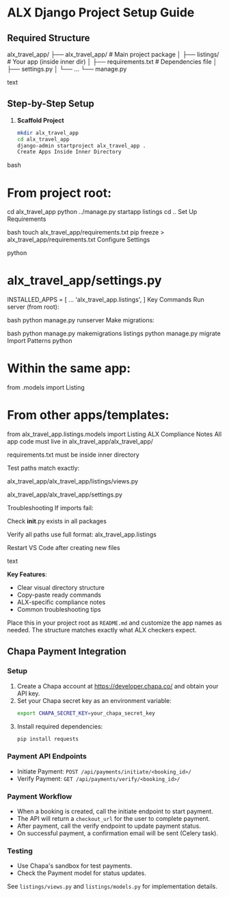 # ALX Django Project Setup Guide

## Required Structure

alx_travel_app/
├── alx_travel_app/ # Main project package
│ ├── listings/ # Your app (inside inner dir)
│ ├── requirements.txt # Dependencies file
│ ├── settings.py
│ └── ...
└── manage.py

text

## Step-by-Step Setup

1. **Scaffold Project**
   ```bash
   mkdir alx_travel_app
   cd alx_travel_app
   django-admin startproject alx_travel_app .
   Create Apps Inside Inner Directory
   ```

bash

# From project root:

cd alx_travel_app
python ../manage.py startapp listings
cd ..
Set Up Requirements

bash
touch alx_travel_app/requirements.txt
pip freeze > alx_travel_app/requirements.txt
Configure Settings

python

# alx_travel_app/settings.py

INSTALLED_APPS = [
...
'alx_travel_app.listings',
]
Key Commands
Run server (from root):

bash
python manage.py runserver
Make migrations:

bash
python manage.py makemigrations listings
python manage.py migrate
Import Patterns
python

# Within the same app:

from .models import Listing

# From other apps/templates:

from alx_travel_app.listings.models import Listing
ALX Compliance Notes
All app code must live in alx_travel_app/alx_travel_app/

requirements.txt must be inside inner directory

Test paths match exactly:

alx_travel_app/alx_travel_app/listings/views.py

alx_travel_app/alx_travel_app/settings.py

Troubleshooting
If imports fail:

Check **init**.py exists in all packages

Verify all paths use full format: alx_travel_app.listings

Restart VS Code after creating new files

text

**Key Features**:

- Clear visual directory structure
- Copy-paste ready commands
- ALX-specific compliance notes
- Common troubleshooting tips

Place this in your project root as `README.md` and customize the app names as needed. The structure matches exactly what ALX checkers expect.

## Chapa Payment Integration

### Setup

1. Create a Chapa account at https://developer.chapa.co/ and obtain your API key.
2. Set your Chapa secret key as an environment variable:
   ```bash
   export CHAPA_SECRET_KEY=your_chapa_secret_key
   ```
3. Install required dependencies:
   ```bash
   pip install requests
   ```

### Payment API Endpoints

- Initiate Payment: `POST /api/payments/initiate/<booking_id>/`
- Verify Payment: `GET /api/payments/verify/<booking_id>/`

### Payment Workflow

- When a booking is created, call the initiate endpoint to start payment.
- The API will return a `checkout_url` for the user to complete payment.
- After payment, call the verify endpoint to update payment status.
- On successful payment, a confirmation email will be sent (Celery task).

### Testing

- Use Chapa's sandbox for test payments.
- Check the Payment model for status updates.

See `listings/views.py` and `listings/models.py` for implementation details.
